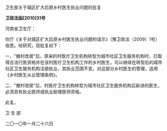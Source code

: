 卫生部关于城区扩大后原乡村医生执业问题的批复

**卫政法函\[2010\]31号**

河南省卫生厅：

你厅《关于对城区扩大后原乡村医生执业问题的请示》（豫卫政法〔2009〕1号）收悉。经研究，现批复如下：

一、"撤村改居"后，原来的村医疗卫生机构转型为城市社区卫生服务机构时，已取得合法行医资格并在该村医疗卫生机构工作的乡村医生，可以继续在转型后的城市社区卫生服务机构注册执业，其执业范围不变。对这部分乡村医生的管理，适用《乡村医生从业管理条例》。

二、"撤村改居"后，村医疗卫生机构转型为城市社区卫生服务机构后新进的医生，必须具有执业医师或执业助理医师资格。

此复。

卫 生 部

二〇一〇年一月二十六日
